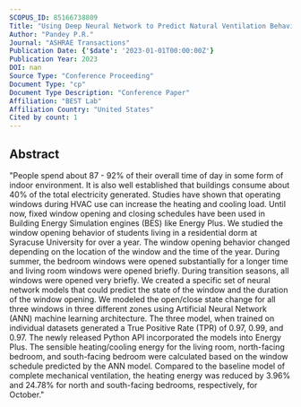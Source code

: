 ```yaml
---
SCOPUS_ID: 85166738809
Title: "Using Deep Neural Network to Predict Natural Ventilation Behavior in Student Dorms"
Author: "Pandey P.R."
Journal: "ASHRAE Transactions"
Publication Date: {'$date': '2023-01-01T00:00:00Z'}
Publication Year: 2023
DOI: nan
Source Type: "Conference Proceeding"
Document Type: "cp"
Document Type Description: "Conference Paper"
Affiliation: "BEST Lab"
Affiliation Country: "United States"
Cited by count: 1
---
```


## Abstract
"People spend about 87 - 92% of their overall time of day in some form of indoor environment. It is also well established that buildings consume about 40% of the total electricity generated. Studies have shown that operating windows during HVAC use can increase the heating and cooling load. Until now, fixed window opening and closing schedules have been used in Building Energy Simulation engines (BES) like Energy Plus. We studied the window opening behavior of students living in a residential dorm at Syracuse University for over a year. The window opening behavior changed depending on the location of the window and the time of the year. During summer, the bedroom windows were opened substantially for a longer time and living room windows were opened briefly. During transition seasons, all windows were opened very briefly. We created a specific set of neural network models that could predict the state of the window and the duration of the window opening. We modeled the open/close state change for all three windows in three different zones using Artificial Neural Network (ANN) machine learning architecture. The three model, when trained on individual datasets generated a True Positive Rate (TPR) of 0.97, 0.99, and 0.97. The newly released Python API incorporated the models into Energy Plus. The sensible heating/cooling energy for the living room, north-facing bedroom, and south-facing bedroom were calculated based on the window schedule predicted by the ANN model. Compared to the baseline model of complete mechanical ventilation, the heating energy was reduced by 3.96% and 24.78% for north and south-facing bedrooms, respectively, for October."
